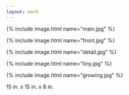 ```yaml
---
layout: work
---
```

{% include image.html name="main.jpg" %}

{% include image.html name="front.jpg" %}

{% include image.html name="detail.jpg" %}

{% include image.html name="tiny.jpg" %}

{% include image.html name="growing.jpg" %}

15 in. x 15 in. x 8 in.

